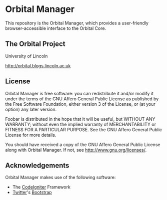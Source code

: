 # Orbital Manager

This repository is the Orbital Manager, which provides a user-friendly browser-accessible interface to the Orbital Core.

## The Orbital Project

University of Lincoln

http://orbital.blogs.lincoln.ac.uk

## License

Orbital Manager is free software: you can redistribute it and/or modify it under the terms of the GNU Affero General Public License as published by the Free Software Foundation, either version 3 of the License, or (at your option) any later version.

Foobar is distributed in the hope that it will be useful, but WITHOUT ANY WARRANTY; without even the implied warranty of MERCHANTABILITY or FITNESS FOR A PARTICULAR PURPOSE. See the GNU Affero General Public License for more details.

You should have received a copy of the GNU Affero General Public License along with Orbital Manager. If not, see <http://www.gnu.org/licenses/>.

## Acknowledgements

Orbital Manager makes use of the following software:

* The [CodeIgniter](http://codeigniter.com/) Framework
* [Twitter](http://twitter.com/twitter)'s [Bootstrap](http://twitter.github.com/bootstrap/)